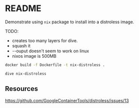 # README

Demonstrate using `nix` package to install into a distroless image.  

TODO:  

* creates too many layers for dive.
* squash it 
* --ouput doesn't seem to work on linux
* nixos image is 500MB


```sh
docker build -f Dockerfile -t nix-distroless .    

dive nix-distroless
```

## Resources

https://github.com/GoogleContainerTools/distroless/issues/13